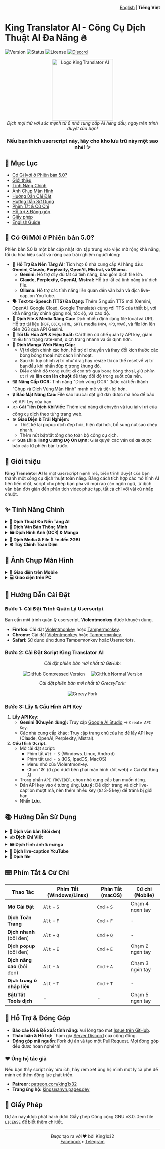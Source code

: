 <p align="right">
  <a href="../../README.md">English</a> | <b>Tiếng Việt</b>
</p>

# King Translator AI - Công Cụ Dịch Thuật AI Đa Năng 🔥

![Version](https://img.shields.io/badge/version-5.3-blue?style=for-the-badge)
![Status](https://img.shields.io/badge/status-active-green?style=for-the-badge)
![License](https://img.shields.io/badge/license-GPL--3.0-orange?style=for-the-badge)
[![Discord](https://img.shields.io/discord/1206126615848554526?style=for-the-badge&logo=discord&label=Discord)](https://discord.gg/8DTwr8QpsM)

<div align="center">
  <img src="https://raw.githubusercontent.com/king1x32/King-Translator-AI/refs/heads/main/icon/kings.jpg" alt="Logo King Translator AI" width="200"/>
  <br>
  <i>Dịch mọi thứ với sức mạnh từ 6 nhà cung cấp AI hàng đầu, ngay trên trình duyệt của bạn!</i>
  <h3>Nếu bạn thích userscript này, hãy cho kho lưu trữ này một sao nhé! ✨</h3>
</div>

## 📖 Mục Lục
- [Có Gì Mới ở Phiên bản 5.0?](#-có-gì-mới-ở-phiên-bản-50)
- [Giới thiệu](#-giới-thiệu)
- [Tính Năng Chính](#-tính-năng-chính)
- [Ảnh Chụp Màn Hình](#-ảnh-chụp-màn-hình)
- [Hướng Dẫn Cài Đặt](#-hướng-dẫn-cài-đặt)
- [Hướng Dẫn Sử Dụng](#-hướng-dẫn-sử-dụng)
- [Phím Tắt & Cử Chỉ](#-phím-tắt--cử-chỉ)
- [Hỗ trợ & Đóng góp](#-hỗ-trợ--đóng-góp)
- [Giấy phép](#-giấy-phép)
- [English Guide](README.md)

## 🚀 Có Gì Mới ở Phiên bản 5.0?

Phiên bản 5.0 là một bản cập nhật lớn, tập trung vào việc mở rộng khả năng, tối ưu hóa hiệu suất và nâng cao trải nghiệm người dùng:

- 🧠 **Hỗ Trợ Đa Nền Tảng AI:** Tích hợp 6 nhà cung cấp AI hàng đầu: **Gemini, Claude, Perplexity, OpenAI, Mistral, và Ollama**.
  - **Gemini:** Hỗ trợ đầy đủ tất cả tính năng, bao gồm dịch file lớn.
  - **Claude, Perplexity, OpenAI, Mistral:** Hỗ trợ tất cả tính năng trừ dịch file.
  - **Ollama:** Hỗ trợ các tính năng liên quan đến văn bản và dịch live-caption YouTube.
- 🗣️ **Text-to-Speech (TTS) Đa Dạng:** Thêm 5 nguồn TTS mới (Gemini, OpenAI, Google Cloud, Google Translate) cùng với TTS của thiết bị, với khả năng tùy chỉnh giọng nói, tốc độ, và cao độ.
- 📂 **Dịch File & Media Nâng Cao:** Dịch nhiều định dạng file local và URL. Hỗ trợ tài liệu (`PDF`, `DOCX`, `HTML`, `SRT`), media (`MP4`, `MP3`, `WAV`), và file lớn lên đến 2GB qua API Gemini.
- 🚀 **Tối Ưu Hóa API & Hiệu Suất:** Cải thiện cơ chế quản lý API key, giảm thiểu tình trạng rate-limit, dịch trang nhanh và ổn định hơn.
- 🎨 **Dịch Manga Web Nâng Cấp:**
  -  Vị trí dịch chính xác hơn, hỗ trợ di chuyển và thay đổi kích thước các bong bóng thoại một cách linh hoạt.
  -  Sau khi tuỳ chỉnh vị trí như drag hay resize thì có thể reset về vị trí ban đầu khi nhấn đúp ở trong khung đó.
  -  Điều chỉnh độ trong suốt: di con trỏ qua bong bóng thoại, giữ phím `Ctrl` và **lăn con lăn chuột** để thay đổi độ trong suốt của nền.
- 🖼️ **Nâng Cấp OCR:** Tính năng "Dịch vùng OCR" được cải tiến thành "Chụp và Dịch Vùng Màn Hình" mạnh mẽ và tiện lợi hơn.
- 🔒 **Bảo Mật Nâng Cao:** File sao lưu cài đặt giờ đây được mã hóa để bảo vệ API key của bạn.
- ✍️ **Cải Tiến Dịch Khi Viết:** Thêm khả năng di chuyển và lưu lại vị trí của công cụ dịch theo từng trang web.
- ⚙️ **Giao Diện & Trải Nghiệm:**
  - Thiết kế lại popup dịch đẹp hơn, hiện đại hơn, bổ sung nút sao chép nhanh.
  - Thêm nút bật/tắt tổng cho toàn bộ công cụ dịch.
- ✅ **Sửa Lỗi & Tăng Cường Độ Ổn Định:** Giải quyết các vấn đề đã được báo cáo từ phiên bản trước.

## 🌟 Giới thiệu
**King Translator AI** là một userscript mạnh mẽ, biến trình duyệt của bạn thành một công cụ dịch thuật toàn năng. Bằng cách tích hợp các mô hình AI tiên tiến nhất, script cho phép bạn phá vỡ mọi rào cản ngôn ngữ, từ dịch văn bản đơn giản đến phân tích video phức tạp, tất cả chỉ với vài cú nhấp chuột.

## ✨ Tính Năng Chính

<details>
<summary><b>🧠 Dịch Thuật Đa Nền Tảng AI</b></summary>

- Lựa chọn linh hoạt giữa 6 nhà cung cấp AI hàng đầu: **Google Gemini, Anthropic Claude, Perplexity, OpenAI, Mistral, và Ollama**.
- Tận dụng điểm mạnh của từng mô hình cho các tác vụ dịch thuật khác nhau.
- Quản lý API key thông minh, tự động xoay vòng để tối ưu hiệu suất và tránh rate-limit.
</details>

<details>
<summary><b>📝 Dịch Văn Bản Thông Minh</b></summary>

- **Dịch Nhanh:** Dịch ngay lập tức khi bôi đen văn bản.
- **Dịch Popup:** Giao diện popup hiện đại, hiển thị bản gốc, phiên âm (IPA/Pinyin) và bản dịch.
- **Dịch Nâng Cao:** Phân tích từ vựng và ngữ cảnh sâu hơn.
- **Dịch Khi Viết:** Tự động dịch văn bản trong các ô nhập liệu (input, textarea).
- **Dịch Toàn Trang:** Dịch toàn bộ nội dung trang web, có thể tùy chỉnh loại trừ các thành phần không cần dịch.
- **Dịch Live-Caption YouTube:** Dịch phụ đề video YouTube theo thời gian thực, hỗ trợ hiển thị song ngữ.
</details>

<details>
<summary><b>🖼️ Dịch Hình Ảnh (OCR) & Manga</b></summary>

- **Chụp và Dịch Vùng Màn Hình:** Kéo chuột để chọn và dịch bất kỳ nội dung nào trên màn hình.
- **Dịch Ảnh Trên Web:** Click vào bất kỳ hình ảnh nào trên trang web để dịch nội dung bên trong.
- **Dịch File Ảnh:** Tải lên file ảnh từ máy tính của bạn để dịch.
- **Dịch Manga Chuyên Biệt:** Tự động nhận diện và dịch các bong bóng thoại trong truyện tranh, cho phép di chuyển và thay đổi kích thước bản dịch.
</details>

<details>
<summary><b>🎵 Dịch Media & File (Lên đến 2GB)</b></summary>

- **Dịch File Audio/Video:** Tải lên các file media (MP3, MP4, WAV, WEBM...) để nhận bản ghi và bản dịch.
- **Hỗ Trợ File Lớn (Gemini API):** Dịch các file tài liệu, media lên đến 2GB.
- **Dịch Trực Tiếp Từ URL (Gemini):** Dán link file để dịch mà không cần tải về.
- **Dịch Tài Liệu:** Hỗ trợ dịch các file PDF, HTML, SRT, VTT, JSON, MD...
</details>

<details>
<summary><b>⚙️ Tùy Chỉnh Toàn Diện</b></summary>

- **Tùy Chỉnh Prompt:** Toàn quyền thay đổi các câu lệnh (prompt) gửi đến AI cho từng tác vụ dịch thuật.
- **Giao Diện:** Chế độ Sáng/Tối, tùy chỉnh kích thước font chữ, độ rộng popup.
- **Chế Độ Hiển Thị:** Lựa chọn giữa "Chỉ bản dịch", "Song ngữ" và "Học ngôn ngữ" (gốc + phiên âm + dịch).
- **Phím Tắt & Cử Chỉ:** Thiết lập phóm tắt và cử chỉ cảm ứng (mobile) theo thói quen sử dụng.
- **Quản Lý Cache:** Bật/tắt và tùy chỉnh cache để tăng tốc độ cho các lần dịch sau.
- **Sao Lưu & Phục Hồi:** Dễ dàng xuất/nhập toàn bộ cài đặt với file đã được mã hóa.
</details>

## 📸 Ảnh Chụp Màn Hình

<details>
<summary><b>📱 Giao diện trên Mobile</b></summary>
<div style="display: flex; flex-wrap: wrap; justify-content: space-around;">
  <img src="https://i.imgur.com/7pi9USr.jpeg" width="45%" alt="Mobile 1" />
  <img src="https://i.imgur.com/3ksRC8R.jpeg" width="45%" alt="Mobile 2" />
  <img src="https://i.imgur.com/Wu5jXLv.jpeg" width="45%" alt="Mobile 3" />
  <img src="https://i.imgur.com/Bcy8QIu.jpeg" width="45%" alt="Mobile 4" />
</div>
</details>

<details>
<summary><b>💻 Giao diện trên PC</b></summary>
<div style="display: flex; flex-wrap: wrap; justify-content: space-around;">
  <img src="https://i.imgur.com/tZ5NqOG.jpeg" width="45%" alt="PC 1" />
  <img src="https://i.imgur.com/esxZv9N.jpeg" width="45%" alt="PC 2" />
  <img src="https://i.imgur.com/4tTFvZW.jpeg" width="45%" alt="PC 3" />
  <img src="https://i.imgur.com/gIExWnd.jpeg" width="45%" alt="PC 4" />
</div>
</details>

## 🔧 Hướng Dẫn Cài Đặt

### Bước 1: Cài Đặt Trình Quản Lý Userscript
Bạn cần một trình quản lý userscript. **Violentmonkey** được khuyên dùng.

- **Firefox:** Cài đặt [Violentmonkey](https://addons.mozilla.org/vi/firefox/addon/violentmonkey/) hoặc [Tampermonkey](https://addons.mozilla.org/vi/firefox/addon/tampermonkey/).
- **Chrome:** Cài đặt [Violentmonkey](https://chromewebstore.google.com/detail/violentmonkey/jinjaccalgkegednnccohejagnlnfdag) hoặc [Tampermonkey](https://chromewebstore.google.com/detail/tampermonkey/dhdgffkkebhmkfjojejmpbldmpobfkfo).
- **Safari:** Sử dụng ứng dụng [Tampermonkey](https://www.tampermonkey.net/index.php?browser=safari) hoặc [Userscripts](https://apps.apple.com/us/app/userscripts/id1463298887).

### Bước 2: Cài Đặt Script King Translator AI

<p align="center">
  <i>Cài đặt phiên bản mới nhất từ GitHub:</i>
  <br><br>
  <a href="https://raw.githubusercontent.com/king1x32/compiledUserscripts/release/release/KingTranslatorAI.user.js" style="text-decoration:none;">
    <img src="https://img.shields.io/badge/Phiên_bản_nén-Nhanh_&_Nhẹ-blueviolet?style=for-the-badge&logo=github" alt="GitHub Compressed Version">
  </a>
     
  <a href="https://raw.githubusercontent.com/king1x32/King-Translator-AI/refs/heads/main/King-Translator-AI.user.js" style="text-decoration:none;">
    <img src="https://img.shields.io/badge/Phiên_bản_thường-Mã_nguồn-blue?style=for-the-badge&logo=github" alt="GitHub Normal Version">
  </a>
</p>

<p align="center">
  <i>Cài đặt phiên bản mới nhất từ GreasyFork:</i>
  <br><br>
  <a href="https://greasyfork.org/vi/scripts/529348-king-translator-ai" style="text-decoration:none;">
    <img src="https://img.shields.io/badge/GreasyFork-Mã_nguồn-bluegray?style=for-the-badge" alt="Greasy Fork">
  </a>
</p>

### Bước 3: Lấy & Cấu Hình API Key
1. **Lấy API Key:**
   - **Gemini (Khuyên dùng):** Truy cập [Google AI Studio](https://aistudio.google.com/app/apikey) -> `Create API Key`.
   - Các nhà cung cấp khác: Truy cập trang chủ của họ để lấy API key (Claude, OpenAI, Perplexity, Mistral).
2. **Cấu Hình Script:**
   - Mở cài đặt script:
      - Phím tắt `Alt + S` (Windows, Linux, Android)
      - Phím tắt `Cmd + S` (IOS, IpadOS, MacOS)
      - Menu nhỏ của Violentmonkey.
      - Chọn '⚙️' (ở góc dưới bên phải màn hình lướt web) > Cài đặt King AI
   - Trong phần `API PROVIDER`, chọn nhà cung cấp bạn muốn dùng.
   - Dán API key vào ô tương ứng. **Lưu ý:** Để dịch trang và dịch live-caption mượt mà, nên thêm nhiều key (từ 3-5 key) để tránh bị giới hạn.
   - Nhấn **Lưu**.

## 📚 Hướng Dẫn Sử Dụng

<details>
<summary><b>📝 Dịch văn bản (Bôi đen)</b></summary>

1. Dùng chuột bôi đen một đoạn văn bản.
2. Một nút dịch nhỏ sẽ xuất hiện.
3. **Thao tác trên nút dịch:**
   - **Click đơn:** Dịch popup (mặc định).
   - **Click đúp:** Dịch nhanh (hiển thị ngay bên dưới).
   - **Giữ click:** Dịch nâng cao (phân tích sâu hơn).
   (Bạn có thể thay đổi các hành động này trong cài đặt)
</details>

<details>
<summary><b>✍️ Dịch Khi Viết</b></summary>

- Tự động xuất hiện một công cụ nhỏ khi bạn gõ văn bản vào các ô nhập liệu (khung chat, bình luận, v.v.).
- Dịch nhanh nội dung đang viết sang ngôn ngữ đích (nút 🌐) hoặc dịch ngược lại sang ngôn ngữ nguồn (nút 🔄).
- Sử dụng phím tắt `Alt + T` để dịch nhanh.
- **(Mới ở v5.0)** Có thể di chuyển và tự động lưu vị trí của công cụ trên mỗi trang web khác nhau.
</details>

<details>
<summary><b>🖼️ Dịch hình ảnh & manga</b></summary>

- **Dịch vùng màn hình:**
  1. Mở menu Tools (nút ⚙️ ở góc dưới bên phải) -> `Dịch Vùng OCR`.
  2. Kéo chuột để chọn vùng màn hình bạn muốn dịch.
- **Dịch ảnh trên web:**
  1. Mở menu Tools -> `Dịch Ảnh Web`.
  2. Di chuột qua các ảnh, ảnh được chọn sẽ có viền xanh.
  3. Click vào ảnh để bắt đầu dịch.
- **Dịch manga:**
  1. Mở menu Tools -> `Dịch Manga Web`.
  2. Click vào ảnh truyện tranh.
  3. Script sẽ tự động nhận diện và dịch các bong bóng thoại.
    - Bạn có thể di chuyển hoặc thay đổi kích thước các ô dịch.
    - Sau khi tuỳ chỉnh vị trí như drag hay resize thì có thể reset về vị trí ban đầu khi nhấn đúp ở trong ô dịch đó.
    - Bạn có thể chỉnh độ trong suốt của nền ô dịch khi để con trỏ ở trong khung cần chỉnh và giữ Ctrl+lăn con lăn chuột.
</details>

<details>
<summary><b>🎵 Dịch live-caption YouTube</b></summary>

1. Mở một video YouTube có phụ đề.
2. Nút dịch hình logo của script sẽ xuất hiện ở thanh điều khiển video.
3. Nhấp vào nút đó để bật/tắt dịch phụ đề theo thời gian thực.
</details>

<details>
<summary><b>📂 Dịch file</b></summary>

- **Dịch File Thường (Xử lý trên máy):**
  1. Mở menu Tools -> `Dịch File`.
  2. Chọn một tệp từ máy tính của bạn.
  3. Tệp đã dịch sẽ được tự động tải về.
  - **Định dạng hỗ trợ:** `PDF`, `HTML`, `SRT`, `VTT`, `JSON`, `MD` (Markdown), `TXT`.

- **Dịch File VIP (Qua API - Khuyên dùng Gemini):**
  1. Mở menu Tools -> `Dịch VIP`.
  2. Chọn tải lên một tệp hoặc dán một đường dẫn URL.
  3. Bản dịch sẽ được hiển thị trong popup. Tính năng này hỗ trợ file lên tới 2GB.
  - **Định dạng tài liệu hỗ trợ:** `PDF`, `DOCX`, `PPTX`, `XLSX`, `CSV`, và nhiều hơn nữa.
  - **Định dạng media hỗ trợ:** Tất cả các định dạng ảnh (`JPG`, `PNG`, `WEBP`), âm thanh (`MP3`, `WAV`, `M4A`), và video (`MP4`, `WEBM`, `MOV`) phổ biến.
</details>

## ⌨️ Phím Tắt & Cử Chỉ

| Thao Tác | Phím Tắt (Windows/Linux) | Phím Tắt (macOS) | Cử chỉ (Mobile) |
|---|---|---|---|
| **Mở Cài Đặt** | `Alt` + `S` | `Cmd` + `S` | Chạm 4 ngón tay |
| **Dịch Toàn Trang** | `Alt` + `F` | `Cmd` + `F` | - |
| **Dịch nhanh** (bôi đen) | `Alt` + `Q` | `Cmd` + `Q` | - |
| **Dịch popup** (bôi đen) | `Alt` + `E` | `Cmd` + `E` | Chạm 2 ngón tay |
| **Dịch nâng cao** (bôi đen) | `Alt` + `A` | `Cmd` + `A` | Chạm 3 ngón tay |
| **Dịch trong ô nhập liệu** | `Alt` + `T` | `Cmd` + `T` | - |
| **Bật/Tắt Tools dịch** | - | - | Chạm 5 ngón tay |

## 🤝 Hỗ Trợ & Đóng Góp

- **Báo cáo lỗi & Đề xuất tính năng:** Vui lòng tạo một [Issue trên GitHub](https://github.com/king1x32/King-Translator-AI/issues).
- **Thảo luận & Hỗ trợ:** Tham gia [Server Discord](https://discord.gg/8DTwr8QpsM) của cộng đồng.
- **Đóng góp mã nguồn:** Fork dự án và tạo một Pull Request. Mọi đóng góp đều được hoan nghênh!

### ❤️ Ủng hộ tác giả
Nếu bạn thấy script này hữu ích, hãy xem xét ủng hộ mình một ly cà phê để mình có thêm động lực phát triển.

- **Patreon:** [patreon.com/king1x32](https://www.patreon.com/c/king1x32/membership)
- **Trang ủng hộ:** [kingsmanvn.pages.dev](https://kingsmanvn.pages.dev/)

## 📄 Giấy Phép
Dự án này được phát hành dưới Giấy phép Công cộng GNU v3.0. Xem file `LICENSE` để biết thêm chi tiết.

---

<div align="center">
  Được tạo ra với ❤️ bởi King1x32
  <br>
  <a href="https://facebook.com/king1x32">Facebook</a> •
  <a href="https://t.me/king1x32">Telegram</a>
</div>
